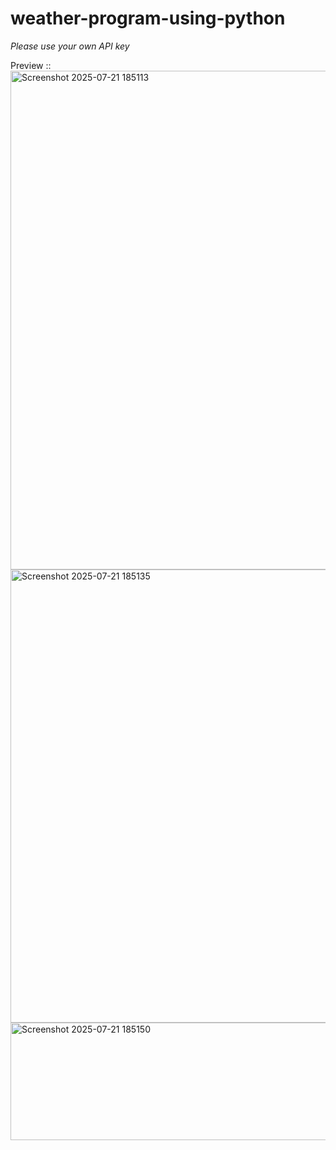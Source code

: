 # weather-program-using-python <br>
*Please use your own API key*  <br>

Preview :: <br>
<img width="751" height="798" alt="Screenshot 2025-07-21 185113" src="https://github.com/user-attachments/assets/41a4c031-9b33-41c0-b83e-32129620a617" /><br>
<img width="783" height="725" alt="Screenshot 2025-07-21 185135" src="https://github.com/user-attachments/assets/ae964461-b077-4af4-a650-79cd81555cde" /><br>
<img width="749" height="188" alt="Screenshot 2025-07-21 185150" src="https://github.com/user-attachments/assets/44f031b4-9f52-44cf-bab4-ae797fca424b" /><br>
